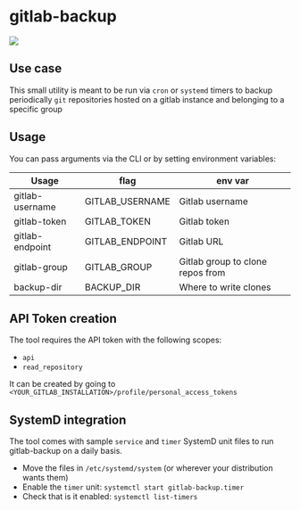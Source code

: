 # gitlab-backup

![](https://github.com/herver/gitlab-backup/workflows/Build/badge.svg)

## Use case

This small utility is meant to be run via `cron` or `systemd` timers to
backup periodically `git` repositories hosted on a gitlab instance and
belonging to a specific group

## Usage

You can pass arguments via the CLI or by setting environment variables:

| Usage | flag | env var|
|-------|------|--------|
| gitlab-username | GITLAB_USERNAME | Gitlab username |
| gitlab-token | GITLAB_TOKEN | Gitlab token |
| gitlab-endpoint | GITLAB_ENDPOINT | Gitlab URL |
| gitlab-group | GITLAB_GROUP | Gitlab group to clone repos from |
| backup-dir | BACKUP_DIR | Where to write clones |

## API Token creation

The tool requires the API token with the following scopes:

* `api`
* `read_repository`

It can be created by going to `<YOUR_GITLAB_INSTALLATION>/profile/personal_access_tokens`

## SystemD integration

The tool comes with sample `service` and `timer` SystemD unit files to run gitlab-backup on a daily basis.

* Move the files in `/etc/systemd/system` (or wherever your distribution wants them)
* Enable the `timer` unit: `systemctl start gitlab-backup.timer`
* Check that is it enabled: `systemctl list-timers`
